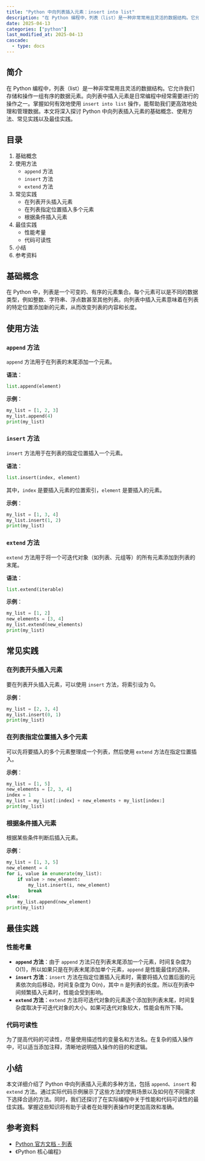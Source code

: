 ```yaml
---
title: "Python 中向列表插入元素：insert into list"
description: "在 Python 编程中，列表（list）是一种非常常用且灵活的数据结构。它允许我们存储和操作一组有序的数据元素。向列表中插入元素是日常编程中经常需要进行的操作之一。掌握如何有效地使用 `insert into list` 操作，能帮助我们更高效地处理和管理数据。本文将深入探讨 Python 中向列表插入元素的基础概念、使用方法、常见实践以及最佳实践。"
date: 2025-04-13
categories: ["python"]
last_modified_at: 2025-04-13
cascade:
  - type: docs
---
```



## 简介
在 Python 编程中，列表（list）是一种非常常用且灵活的数据结构。它允许我们存储和操作一组有序的数据元素。向列表中插入元素是日常编程中经常需要进行的操作之一。掌握如何有效地使用 `insert into list` 操作，能帮助我们更高效地处理和管理数据。本文将深入探讨 Python 中向列表插入元素的基础概念、使用方法、常见实践以及最佳实践。

<!-- more -->
## 目录
1. 基础概念
2. 使用方法
    - `append` 方法
    - `insert` 方法
    - `extend` 方法
3. 常见实践
    - 在列表开头插入元素
    - 在列表指定位置插入多个元素
    - 根据条件插入元素
4. 最佳实践
    - 性能考量
    - 代码可读性
5. 小结
6. 参考资料

## 基础概念
在 Python 中，列表是一个可变的、有序的元素集合。每个元素可以是不同的数据类型，例如整数、字符串、浮点数甚至其他列表。向列表中插入元素意味着在列表的特定位置添加新的元素，从而改变列表的内容和长度。

## 使用方法
### `append` 方法
`append` 方法用于在列表的末尾添加一个元素。

**语法**：
```python
list.append(element)
```

**示例**：
```python
my_list = [1, 2, 3]
my_list.append(4)
print(my_list)  
```
### `insert` 方法
`insert` 方法用于在列表的指定位置插入一个元素。

**语法**：
```python
list.insert(index, element)
```
其中，`index` 是要插入元素的位置索引，`element` 是要插入的元素。

**示例**：
```python
my_list = [1, 3, 4]
my_list.insert(1, 2)  
print(my_list)  
```
### `extend` 方法
`extend` 方法用于将一个可迭代对象（如列表、元组等）的所有元素添加到列表的末尾。

**语法**：
```python
list.extend(iterable)
```

**示例**：
```python
my_list = [1, 2]
new_elements = [3, 4]
my_list.extend(new_elements)
print(my_list)  
```

## 常见实践
### 在列表开头插入元素
要在列表开头插入元素，可以使用 `insert` 方法，将索引设为 0。

**示例**：
```python
my_list = [2, 3, 4]
my_list.insert(0, 1)
print(my_list)  
```

### 在列表指定位置插入多个元素
可以先将要插入的多个元素整理成一个列表，然后使用 `extend` 方法在指定位置插入。

**示例**：
```python
my_list = [1, 5]
new_elements = [2, 3, 4]
index = 1
my_list = my_list[:index] + new_elements + my_list[index:]
print(my_list)  
```

### 根据条件插入元素
根据某些条件判断后插入元素。

**示例**：
```python
my_list = [1, 3, 5]
new_element = 4
for i, value in enumerate(my_list):
    if value > new_element:
        my_list.insert(i, new_element)
        break
else:
    my_list.append(new_element)
print(my_list)  
```

## 最佳实践
### 性能考量
- **`append` 方法**：由于 `append` 方法只在列表末尾添加一个元素，时间复杂度为 O(1)，所以如果只是在列表末尾添加单个元素，`append` 是性能最佳的选择。
- **`insert` 方法**：`insert` 方法在指定位置插入元素时，需要将插入位置后面的元素依次向后移动，时间复杂度为 O(n)，其中 n 是列表的长度。所以在列表中间频繁插入元素时，性能会受到影响。
- **`extend` 方法**：`extend` 方法将可迭代对象的元素逐个添加到列表末尾，时间复杂度取决于可迭代对象的大小。如果可迭代对象较大，性能会有所下降。

### 代码可读性
为了提高代码的可读性，尽量使用描述性的变量名和方法名。在复杂的插入操作中，可以适当添加注释，清晰地说明插入操作的目的和逻辑。

## 小结
本文详细介绍了 Python 中向列表插入元素的多种方法，包括 `append`、`insert` 和 `extend` 方法。通过实际代码示例展示了这些方法的使用场景以及如何在不同需求下选择合适的方法。同时，我们还探讨了在实际编程中关于性能和代码可读性的最佳实践。掌握这些知识将有助于读者在处理列表操作时更加高效和准确。

## 参考资料
- [Python 官方文档 - 列表](https://docs.python.org/3/tutorial/datastructures.html#more-on-lists)
- 《Python 核心编程》